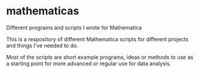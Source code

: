 # mathematicas
Different programs and scripts I wrote for Mathematica 


This is a respository of different Mathematica scripts for different projects and things I've needed to do. 

Most of the scripts are short example programs, ideas or methods to use as a starting point for more advanced or regular use for data analysis.
